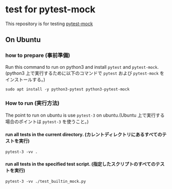 # test for pytest-mock

This repository is for testing [pytest-mock](https://github.com/pytest-dev/pytest-mock)


## On Ubuntu

### how to prepare (事前準備)

Run this command to run on python3 and install `pytest` and `pytest-mock`.
(python3 上で実行するために以下のコマンドで `pytest` および `pytest-mock` をインストールする。)

```
sudo apt install -y python3-pytest python3-pytest-mock
```

### How to run (実行方法)

The point to run on ubuntu is use `pytest-3` on ubuntu.(Ubuntu 上で実行する場合のポイントは `pytest-3` を使うこと。)

#### run all tests in the current directory. (カレントディレクトリにあるすべてのテストを実行)

```
pytest-3 -vv .
```

#### run all tests in the specified test script. (指定したスクリプトのすべてのテストを実行)

```
pytest-3 -vv ./test_builtin_mock.py
```
